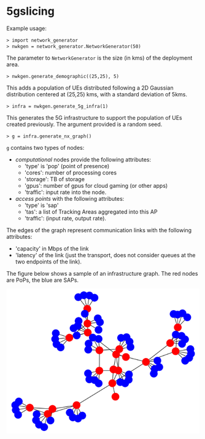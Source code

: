 # 5gslicing

Example usage:

```
> import network_generator
> nwkgen = network_generator.NetworkGenerator(50)
```

The parameter to ``NetworkGenerator`` is the size (in kms) of
the deployment area.

```
> nwkgen.generate_demographic((25,25), 5)
```

This adds a population of UEs distributed following a 2D Gaussian distribution
centered at (25,25) kms, with a standard deviation of 5kms.

```
> infra = nwkgen.generate_5g_infra(1)
```

This generates the 5G infrastructure to support the population of UEs created
previously. The argument provided is a random seed.

```
> g = infra.generate_nx_graph()
```

``g`` contains two types of nodes:

* _computational_ nodes provide the following attributes:
    * 'type' is 'pop' (point of presence)
    * 'cores': number of processing cores
    * 'storage': TB of storage
    * 'gpus': number of gpus for cloud gaming (or other apps)
    * 'traffic': input rate into the node.
* _access points_ with the following attributes:
    * 'type' is 'sap'
    * 'tas': a list of Tracking Areas aggregated into this AP
    * 'traffic': (input rate, output rate).

The edges of the graph represent communication links with the following attributes:

* 'capacity' in Mbps of the link
* 'latency' of the link (just the transport, does not consider queues at the
two endpoints of the link).

The figure below shows a sample of an infrastructure graph.
The red nodes are PoPs, the blue are SAPs.

![sample infra](sample_infra.png)
